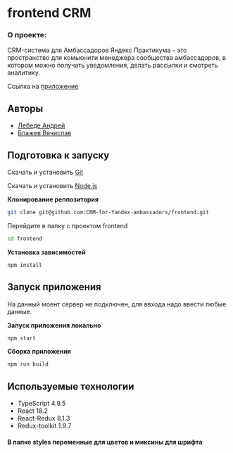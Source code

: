 # frontend CRM

### О проекте:
CRM-система для Амбассадоров Яндекс Практикума - это пространство для комьюнити менеджера сообщества амбассадоров, в котором можно получать уведомления, делать рассылки и смотреть аналитику. 

Ссылка на [приложение](https://crm-for-yandex-ambassadors.github.io/frontend/)

## Авторы
- [Лебеде Андрей](https://github.com/alebedev85)
- [Блажев Вячислав](https://github.com/VSBlazhev)

## Подготовка к запуску

Скачать и установить [Git](https://git-scm.com/downloads)

Скачать и установить [Node.js](https://nodejs.org/en)

**Клонирование реппозитория**

```sh
git clone git@github.com:CRM-for-Yandex-ambassadors/frontend.git
```

Перейдите в папку с проектом frontend

```sh
cd frontend
```

**Установка зависимостей**

```sh
npm install
```
## Запуск приложения 

На данный моент сервер не подключен, для ввхода надо ввести любые данные.


**Запуск приложения локально**

```sh
npm start
```

**Сборка приложения**

```sh
npm run build
```

## Используемые технологии
- TypeScript 4.9.5
- React 18.2
- React-Redux 8.1.3
- Redux-toolkit 1.9.7

#### В папке styles переменные для цветов и миксины для шрифта

